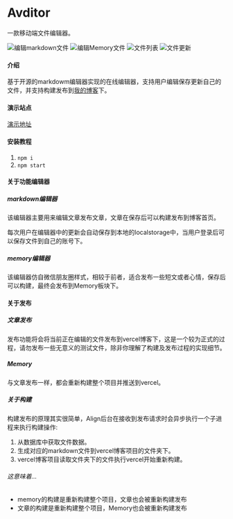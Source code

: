 # Avditor

一款移动端文件编辑器。

![编辑markdown文件](assets/%E6%96%87%E7%AB%A0%E7%BC%96%E8%BE%91.png)
![编辑Memory文件](assets/%E6%96%87%E7%AB%A0%E8%AF%A6%E6%83%85.png)
![文件列表](assets/%E6%96%87%E4%BB%B6%E5%88%97%E8%A1%A8.png)
![文件更新](assets/Memory%E7%BC%96%E8%BE%91.png)
#### 介绍

基于开源的markdowm编辑器实现的在线编辑器，支持用户编辑保存更新自己的文件，并支持构建发布到[我的博客](https://www.zhongfw.online/)下。


#### 演示站点

[演示地址](http://1.94.60.205/blog/markdown-editor)

#### 安装教程

1.  `npm i`
2.  `npm start`

#### 关于功能编辑器
##### markdown编辑器

该编辑器主要用来编辑文章发布文章，文章在保存后可以构建发布到博客首页。

每次用户在编辑器中的更新会自动保存到本地的localstorage中，当用户登录后可以保存文件到自己的账号下。

##### memory编辑器

该编辑器仿自微信朋友圈样式，相较于前者，适合发布一些短文或者心情，保存后可以构建，最终会发布到Memory板块下。

#### 关于发布
##### 文章发布

发布功能将会将当前正在编辑的文件发布到vercel博客下，这是一个较为正式的过程，请勿发布一些无意义的测试文件，除非你理解了构建及发布过程的实现细节。

##### Memory

与文章发布一样，都会重新构建整个项目并推送到vercel。

##### 关于构建

构建发布的原理其实很简单，Align后台在接收到发布请求时会异步执行一个子进程来执行构建操作:
1. 从数据库中获取文件数据。
2. 生成对应的markdown文件到vercel博客项目的文件夹下。
3. vercel博客项目读取文件夹下的文件执行vercel开始重新构建。

###### 这意味着...

* memory的构建是重新构建整个项目，文章也会被重新构建发布
* 文章的构建是重新构建整个项目，Memory也会被重新构建发布

